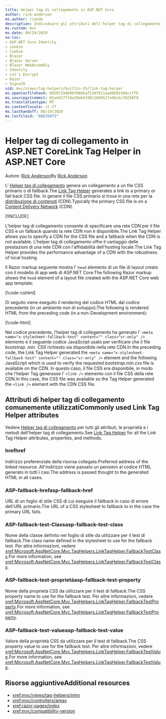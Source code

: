 ```yaml
---
title: Helper tag di collegamento in ASP.NET Core
author: rick-anderson
ms.author: riande
description: Individuare gli attributi dell'helper tag di collegamento ASP.NET Core e il ruolo di ciascun attributo per estendere il comportamento del tag di collegamento HTML.
ms.custom: mvc
ms.date: 09/24/2019
no-loc:
- ASP.NET Core Identity
- cookie
- Cookie
- Blazor
- Blazor Server
- Blazor WebAssembly
- Identity
- Let's Encrypt
- Razor
- SignalR
uid: mvc/views/tag-helpers/builtin-th/link-tag-helper
ms.openlocfilehash: 09507294b90f08bbaf134f611aad0b91504ccffb
ms.sourcegitcommit: 65add17f74a29a647d812b04517e46cbc78258f9
ms.translationtype: MT
ms.contentlocale: it-IT
ms.lasthandoff: 08/19/2020
ms.locfileid: "88635073"
---
```

# <a name="link-tag-helper-in-aspnet-core"></a><span data-ttu-id="81bef-103">Helper tag di collegamento in ASP.NET Core</span><span class="sxs-lookup"><span data-stu-id="81bef-103">Link Tag Helper in ASP.NET Core</span></span>

<span data-ttu-id="81bef-104">Autore: [Rick Anderson](https://twitter.com/RickAndMSFT)</span><span class="sxs-lookup"><span data-stu-id="81bef-104">By [Rick Anderson](https://twitter.com/RickAndMSFT)</span></span>

<span data-ttu-id="81bef-105">L' [Helper tag di collegamento](xref:Microsoft.AspNetCore.Mvc.TagHelpers.LinkTagHelper) genera un collegamento a un file CSS primario o di fallback.</span><span class="sxs-lookup"><span data-stu-id="81bef-105">The [Link Tag Helper](xref:Microsoft.AspNetCore.Mvc.TagHelpers.LinkTagHelper) generates a link to a primary or fall back CSS file.</span></span> <span data-ttu-id="81bef-106">In genere il file CSS primario si trova in una rete per la [distribuzione di contenuti](/office365/enterprise/content-delivery-networks#what-exactly-is-a-cdn) (CDN).</span><span class="sxs-lookup"><span data-stu-id="81bef-106">Typically the primary CSS file is on a [Content Delivery Network](/office365/enterprise/content-delivery-networks#what-exactly-is-a-cdn) (CDN).</span></span>

[!INCLUDE[](~/includes/cdn.md)]

<span data-ttu-id="81bef-107">L'helper tag di collegamento consente di specificare una rete CDN per il file CSS e un fallback quando la rete CDN non è disponibile.</span><span class="sxs-lookup"><span data-stu-id="81bef-107">The Link Tag Helper allows you to specify a CDN for the CSS file and a fallback when the CDN is not available.</span></span> <span data-ttu-id="81bef-108">L'helper tag di collegamento offre il vantaggio delle prestazioni di una rete CDN con l'affidabilità dell'hosting locale.</span><span class="sxs-lookup"><span data-stu-id="81bef-108">The Link Tag Helper provides the performance advantage of a CDN with the robustness of local hosting.</span></span>

<span data-ttu-id="81bef-109">Il Razor markup seguente mostra l' `head` elemento di un file di layout creato con il modello di app web di ASP.NET Core:</span><span class="sxs-lookup"><span data-stu-id="81bef-109">The following Razor markup shows the `head` element of a layout file created with the ASP.NET Core web app template:</span></span>

[!code-cshtml[](link-tag-helper/sample/_Layout.cshtml?name=snippet)]

<span data-ttu-id="81bef-110">Di seguito viene eseguito il rendering del codice HTML dal codice precedente (in un ambiente non di sviluppo):</span><span class="sxs-lookup"><span data-stu-id="81bef-110">The following is rendered HTML from the preceding code (in a non-Development environment):</span></span>

[!code-html[](link-tag-helper/sample/HtmlPage1.html)]

<span data-ttu-id="81bef-111">Nel codice precedente, l'helper tag di collegamento ha generato l' `<meta name="x-stylesheet-fallback-test" content="" class="sr-only" />` elemento e il seguente codice JavaScript usato per verificare che il file *bootstrap. min. CSS* richiesto sia disponibile nella rete CDN.</span><span class="sxs-lookup"><span data-stu-id="81bef-111">In the preceding code, the Link Tag Helper generated the `<meta name="x-stylesheet-fallback-test" content="" class="sr-only" />` element and the following JavaScript which is used to verify the requested *bootstrap.min.css* file is available on the CDN.</span></span> <span data-ttu-id="81bef-112">In questo caso, il file CSS era disponibile, in modo che l'helper Tag generasse l' `<link />` elemento con il file CSS della rete CDN.</span><span class="sxs-lookup"><span data-stu-id="81bef-112">In this case, the CSS file was available so the Tag Helper generated the `<link />` element with the CDN CSS file.</span></span>

## <a name="commonly-used-link-tag-helper-attributes"></a><span data-ttu-id="81bef-113">Attributi di helper tag di collegamento comunemente utilizzati</span><span class="sxs-lookup"><span data-stu-id="81bef-113">Commonly used Link Tag Helper attributes</span></span>

<span data-ttu-id="81bef-114">Vedere [Helper tag di collegamento](xref:Microsoft.AspNetCore.Mvc.TagHelpers.LinkTagHelper)  per tutti gli attributi, le proprietà e i metodi dell'helper tag di collegamento.</span><span class="sxs-lookup"><span data-stu-id="81bef-114">See [Link Tag Helper](xref:Microsoft.AspNetCore.Mvc.TagHelpers.LinkTagHelper)  for all the Link Tag Helper attributes, properties, and methods.</span></span>

### <a name="href"></a><span data-ttu-id="81bef-115">href</span><span class="sxs-lookup"><span data-stu-id="81bef-115">href</span></span>

<span data-ttu-id="81bef-116">Indirizzo preferenziale della risorsa collegata.</span><span class="sxs-lookup"><span data-stu-id="81bef-116">Preferred address of the linked resource.</span></span> <span data-ttu-id="81bef-117">All'indirizzo viene passato un pensiero al codice HTML generato in tutti i casi.</span><span class="sxs-lookup"><span data-stu-id="81bef-117">The address is passed thought to the generated HTML in all cases.</span></span>

### <a name="asp-fallback-href"></a><span data-ttu-id="81bef-118">ASP-fallback-href</span><span class="sxs-lookup"><span data-stu-id="81bef-118">asp-fallback-href</span></span>

<span data-ttu-id="81bef-119">URL di un foglio di stile CSS di cui eseguire il fallback in caso di errore dell'URL primario.</span><span class="sxs-lookup"><span data-stu-id="81bef-119">The URL of a CSS stylesheet to fallback to in the case the primary URL fails.</span></span>

### <a name="asp-fallback-test-class"></a><span data-ttu-id="81bef-120">ASP-fallback-test-Class</span><span class="sxs-lookup"><span data-stu-id="81bef-120">asp-fallback-test-class</span></span>

<span data-ttu-id="81bef-121">Nome della classe definito nel foglio di stile da utilizzare per il test di fallback.</span><span class="sxs-lookup"><span data-stu-id="81bef-121">The class name defined in the stylesheet to use for the fallback test.</span></span> <span data-ttu-id="81bef-122">Per altre informazioni, vedere <xref:Microsoft.AspNetCore.Mvc.TagHelpers.LinkTagHelper.FallbackTestClass>.</span><span class="sxs-lookup"><span data-stu-id="81bef-122">For more information, see <xref:Microsoft.AspNetCore.Mvc.TagHelpers.LinkTagHelper.FallbackTestClass>.</span></span>

### <a name="asp-fallback-test-property"></a><span data-ttu-id="81bef-123">ASP-fallback-test-proprietà</span><span class="sxs-lookup"><span data-stu-id="81bef-123">asp-fallback-test-property</span></span>

<span data-ttu-id="81bef-124">Nome della proprietà CSS da utilizzare per il test di fallback.</span><span class="sxs-lookup"><span data-stu-id="81bef-124">The CSS property name to use for the fallback test.</span></span> <span data-ttu-id="81bef-125">Per altre informazioni, vedere <xref:Microsoft.AspNetCore.Mvc.TagHelpers.LinkTagHelper.FallbackTestProperty>.</span><span class="sxs-lookup"><span data-stu-id="81bef-125">For more information, see <xref:Microsoft.AspNetCore.Mvc.TagHelpers.LinkTagHelper.FallbackTestProperty>.</span></span>

### <a name="asp-fallback-test-value"></a><span data-ttu-id="81bef-126">ASP-fallback-test-value</span><span class="sxs-lookup"><span data-stu-id="81bef-126">asp-fallback-test-value</span></span>

<span data-ttu-id="81bef-127">Valore della proprietà CSS da utilizzare per il test di fallback.</span><span class="sxs-lookup"><span data-stu-id="81bef-127">The CSS property value to use for the fallback test.</span></span> <span data-ttu-id="81bef-128">Per altre informazioni, vedere <xref:Microsoft.AspNetCore.Mvc.TagHelpers.LinkTagHelper.FallbackTestValue>.</span><span class="sxs-lookup"><span data-stu-id="81bef-128">For more information, see <xref:Microsoft.AspNetCore.Mvc.TagHelpers.LinkTagHelper.FallbackTestValue>.</span></span>

## <a name="additional-resources"></a><span data-ttu-id="81bef-129">Risorse aggiuntive</span><span class="sxs-lookup"><span data-stu-id="81bef-129">Additional resources</span></span>

* <xref:mvc/views/tag-helpers/intro>
* <xref:mvc/controllers/areas>
* <xref:razor-pages/index>
* <xref:mvc/compatibility-version>
